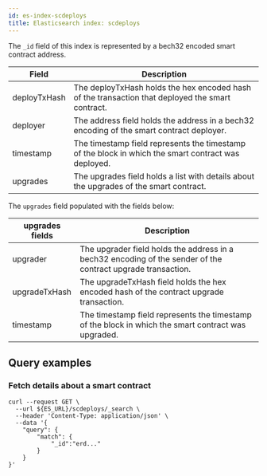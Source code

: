 ```yaml
---
id: es-index-scdeploys
title: Elasticsearch index: scdeploys
---
```


The `_id` field of this index is represented by a bech32 encoded smart contract address.

| Field         | Description                                                                                         |
|---------------|-----------------------------------------------------------------------------------------------------|
| deployTxHash  | The deployTxHash holds the hex encoded hash of the transaction that deployed the smart contract.    |
| deployer      | The address field holds the address in a bech32 encoding of the smart contract deployer.            |
| timestamp     | The timestamp field represents the timestamp of the block in which the smart contract was deployed. |
| upgrades      | The upgrades field holds a list with details about the upgrades of the smart contract.              |

The `upgrades` field populated with the fields below:

| upgrades fields | Description                                                                                                  |
|-----------------|--------------------------------------------------------------------------------------------------------------|
| upgrader        | The upgrader field holds the address in a bech32 encoding of the sender of the contract upgrade transaction. |
| upgradeTxHash   | The upgradeTxHash field holds the hex encoded hash of the contract upgrade transaction.                      |
| timestamp       | The timestamp field represents the timestamp of the block in which the smart contract was upgraded.          |

## Query examples

### Fetch details about a smart contract

```
curl --request GET \
  --url ${ES_URL}/scdeploys/_search \
  --header 'Content-Type: application/json' \
  --data '{
	"query": {
		"match": {
			"_id":"erd..."
		}
	}
}'
```
